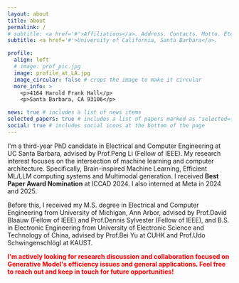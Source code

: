 ```yaml
---
layout: about
title: about
permalink: /
# subtitle: <a href='#'>Affiliations</a>. Address. Contacts. Motto. Etc.
subtitle: <a href='#'>University of California, Santa Barbara</a>. 

profile:
  align: left
  # image: prof_pic.jpg
  image: profile_at_LA.jpg
  image_circular: false # crops the image to make it circular
  more_info: >
    <p>4164 Harold Frank Hall</p>
    <p>Santa Barbara, CA 93106</p>

news: true # includes a list of news items
selected_papers: true # includes a list of papers marked as "selected={true}"
social: true # includes social icons at the bottom of the page
---
```


<!-- #(https://web.ece.ucsb.edu/~lip/) -->
<!-- (https://blaauw.engin.umich.edu/) -->
<!-- (https://www.cse.cuhk.edu.hk/~byu/) -->
I'm a third-year PhD candidate in Electrical and Computer Engineering at UC Santa Barbara, advised by Prof.Peng Li (Fellow of IEEE). My research interest focuses on the intersection of machine learning and computer architecture. Specifically, Brain-inspired Machine Learning, Efficient ML/LLM computing systems and Multimodal generation. I received **Best Paper Award Nomination** at ICCAD 2024. I also interned at Meta in 2024 and 2025.

Before this, I received my M.S. degree in Electrical and Computer Engineering from University of Michigan, Ann Arbor, advised by Prof.David Blaauw (Fellow of IEEE) and Prof.Dennis Sylvester (Fellow of IEEE), and B.S. in Electronic Engineering from University of Electronic Science and Technology of China, advised by Prof.Bei Yu at CUHK and Prof.Udo Schwingenschlögl at KAUST.

<span style="color: red; font-weight: bold;">I'm actively looking for research discussion and collaboration focused on Generative Model's efficiency issues and general applications. Feel free to reach out and keep in touch for future opportunities!

<!-- I am also seeking industrial positions starting Fall 2026. Feel free to reach out via email (boxunxu AT ucsb.edu) if there are opportunities aligned with my expertise. -->

<!-- Write your biography here. Tell the world about yourself. Link to your favorite [subreddit](http://reddit.com). You can put a picture in, too. The code is already in, just name your picture `prof_pic.jpg` and put it in the `img/` folder.

Put your address / P.O. box / other info right below your picture. You can also disable any of these elements by editing `profile` property of the YAML header of your `_pages/about.md`. Edit `_bibliography/papers.bib` and Jekyll will render your [publications page](/al-folio/publications/) automatically.

Link to your social media connections, too. This theme is set up to use [Font Awesome icons](https://fontawesome.com/) and [Academicons](https://jpswalsh.github.io/academicons/), like the ones below. Add your Facebook, Twitter, LinkedIn, Google Scholar, or just disable all of them. -->
